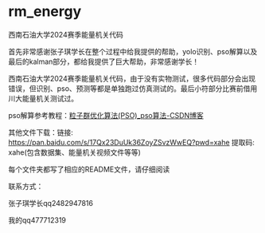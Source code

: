 # rm_energy

西南石油大学2024赛季能量机关代码

首先非常感谢张子琪学长在整个过程中给我提供的帮助，yolo识别、pso解算以及最后的kalman部分，都给我提供了巨大帮助，非常感谢学长！

西南石油大学2024赛季能量机关代码，由于没有实物测试，很多代码部分会出现错误，但识别、pso、预测等都是单独跑过仿真测试的。最后小符部分比赛前借用川大能量机关测试过。

pso解算参考教程：[粒子群优化算法(PSO)_pso算法-CSDN博客](https://blog.csdn.net/weixin_40679412/article/details/80571854)

其他文件下载：链接: https://pan.baidu.com/s/17Qx23DuUk36ZoyZSvzWwEQ?pwd=xahe 提取码: xahe(包含数据集、能量机关视频文件等等)



每个文件夹都写了相应的README文件，请仔细阅读



联系方式：

张子琪学长qq2482947816

我的qq477712319
